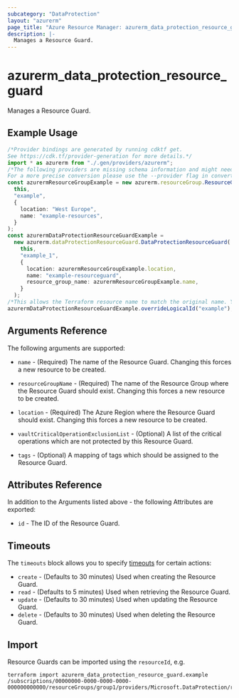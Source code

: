 ```yaml
---
subcategory: "DataProtection"
layout: "azurerm"
page_title: "Azure Resource Manager: azurerm_data_protection_resource_guard"
description: |-
  Manages a Resource Guard.
---
```


# azurerm\_data\_protection\_resource\_guard

Manages a Resource Guard.

## Example Usage

```typescript
/*Provider bindings are generated by running cdktf get.
See https://cdk.tf/provider-generation for more details.*/
import * as azurerm from "./.gen/providers/azurerm";
/*The following providers are missing schema information and might need manual adjustments to synthesize correctly: azurerm.
For a more precise conversion please use the --provider flag in convert.*/
const azurermResourceGroupExample = new azurerm.resourceGroup.ResourceGroup(
  this,
  "example",
  {
    location: "West Europe",
    name: "example-resources",
  }
);
const azurermDataProtectionResourceGuardExample =
  new azurerm.dataProtectionResourceGuard.DataProtectionResourceGuard(
    this,
    "example_1",
    {
      location: azurermResourceGroupExample.location,
      name: "example-resourceguard",
      resource_group_name: azurermResourceGroupExample.name,
    }
  );
/*This allows the Terraform resource name to match the original name. You can remove the call if you don't need them to match.*/
azurermDataProtectionResourceGuardExample.overrideLogicalId("example");

```

## Arguments Reference

The following arguments are supported:

*   `name` - (Required) The name of the Resource Guard. Changing this forces a new resource to be created.

*   `resourceGroupName` - (Required) The name of the Resource Group where the Resource Guard should exist. Changing this forces a new resource to be created.

*   `location` - (Required) The Azure Region where the Resource Guard should exist. Changing this forces a new resource to be created.

*   `vaultCriticalOperationExclusionList` - (Optional) A list of the critical operations which are not protected by this Resource Guard.

*   `tags` - (Optional) A mapping of tags which should be assigned to the Resource Guard.

## Attributes Reference

In addition to the Arguments listed above - the following Attributes are exported:

* `id` - The ID of the Resource Guard.

## Timeouts

The `timeouts` block allows you to specify [timeouts](https://www.terraform.io/language/resources/syntax#operation-timeouts) for certain actions:

* `create` - (Defaults to 30 minutes) Used when creating the Resource Guard.
* `read` - (Defaults to 5 minutes) Used when retrieving the Resource Guard.
* `update` - (Defaults to 30 minutes) Used when updating the Resource Guard.
* `delete` - (Defaults to 30 minutes) Used when deleting the Resource Guard.

## Import

Resource Guards can be imported using the `resourceId`, e.g.

```shell
terraform import azurerm_data_protection_resource_guard.example /subscriptions/00000000-0000-0000-0000-000000000000/resourceGroups/group1/providers/Microsoft.DataProtection/resourceGuards/resourceGuard1
```
